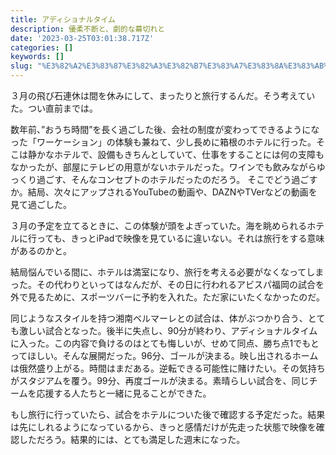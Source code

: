 ```yaml
---
title: アディショナルタイム
description: 優柔不断と、劇的な幕切れと
date: '2023-03-25T03:01:38.717Z'
categories: []
keywords: []
slug: "%E3%82%A2%E3%83%87%E3%82%A3%E3%82%B7%E3%83%A7%E3%83%8A%E3%83%AB%E3%82%BF%E3%82%A4%E3%83%A0"
---
```

３月の飛び石連休は間を休みにして、まったりと旅行するんだ。そう考えていた。つい直前までは。

数年前、”おうち時間”を長く過ごした後、会社の制度が変わってできるようになった「ワーケーション」の体験も兼ねて、少し長めに箱根のホテルに行った。そこは静かなホテルで、設備もきちんとしていて、仕事をすることには何の支障もなかったが、部屋にテレビの用意がないホテルだった。ワインでも飲みながらゆっくり過ごす、そんなコンセプトのホテルだったのだろう。 そこでどう過ごすか。結局、次々にアップされるYouTubeの動画や、DAZNやTVerなどの動画を見て過ごした。

３月の予定を立てるときに、この体験が頭をよぎっていた。海を眺められるホテルに行っても、きっとiPadで映像を見ているに違いない。それは旅行をする意味があるのかと。

結局悩んでいる間に、ホテルは満室になり、旅行を考える必要がなくなってしまった。その代わりといってはなんだが、その日に行われるアビスパ福岡の試合を外で見るために、スポーツバーに予約を入れた。ただ家にいたくなかったのだ。

同じようなスタイルを持つ湘南ベルマーレとの試合は、体がぶつかり合う、とても激しい試合となった。後半に失点し、90分が終わり、アディショナルタイムに入った。この内容で負けるのはとても悔しいが、せめて同点、勝ち点1でもとってほしい。そんな展開だった。96分、ゴールが決まる。映し出されるホームは俄然盛り上がる。時間はまだある。逆転できる可能性に賭けたい。その気持ちがスタジアムを覆う。99分、再度ゴールが決まる。素晴らしい試合を、同じチームを応援する人たちと一緒に見ることができた。

もし旅行に行っていたら、試合をホテルについた後で確認する予定だった。結果は先にしれるようになっているから、きっと感情だけが先走った状態で映像を確認しただろう。結果的には、とても満足した週末になった。